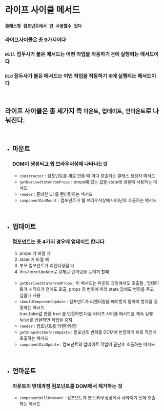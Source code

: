 # 라이프 사이클 메서드

### `클래스형 컴포넌트에서 만 사용할수 있다`

### 라이프사이클은 총 9가지이다

### `Will` 접두사가 붙은 메서드는 어떤 작업을 작동하기 `전`에 실행되는 메서드이다

### `Did` 접두사가 붙은 메서드는 어떤 작업을 작동하기 `후`에 실행되는 메서드이다

<br>

## 라이프 사이클은 총 세가지 즉 `마운트`, `업데이트`, `언마운트`로 나눠진다.

<br>

- ## 마운트
  ### DOM이 생성되고 윕 브라우저상에 나타나는것
  - `constructor` : 컴포넌트를 새로 만들 때 마다 호출되는 클래스 생성자 메서드
  - `getDerivedtateFromProps` : props에 있는 값을 state에 넣을때 사용하는 메서드
  - `render` : 준비한 UI 를 랜더링하는 메서드
  - `componentDidMount` : 컴포넌트가 웹 브라우저상에 나타난후 호출하는 메서드

<br>

- ## 업데이트

  ### 컴포넌트는 총 4가지 경우에 엄데이트 합니다

  1.  props 가 바뀔 때
  2.  state 가 바뀔 때
  3.  부모 컴포넌트가 리렌더링될 때
  4.  this.forceUpdate로 강제로 렌더링을 트리거 할때

  <br>

  - `getDerivedStateFromProps` : 이 메서드는 마운트 과정에서도 호출됨 , 업데이트가 시작되기 전에도 호출, props 의 변화에 따라 state 값에도 변화를 주고 싶을때 사용
  - `shouldComponentUpdate` : 컴포넌트가 리렌더링을 해야할지 말아야 할지를 결정하는 메서드 <br>
    true,false값 반환 true 를 반환하면 다음 라이프 사이클 메서드를 계속 실행 false를 반환하면 작업을 중지
  - `render` : 컴포넌트를 리렌더링함
  - `getSnapshotBeforeUpdate` : 컴포넌트 변화를 DOM에 반영하기 바로 직전에 호출하는 메서드
  - `conponentDidUpdate` : 컴포넌트의 업데이트 작업이 끝난후 호출하는 메서드

<br>

- ## 언마운트
  ### 마운트의 반대과정 컴포넌트를 DOM에서 제거하는 것
  - `componentWillUnmount` : 컴포넌트가 웹 브라우정상에서 사라지기 전에 호출하는 메서드

<br>
